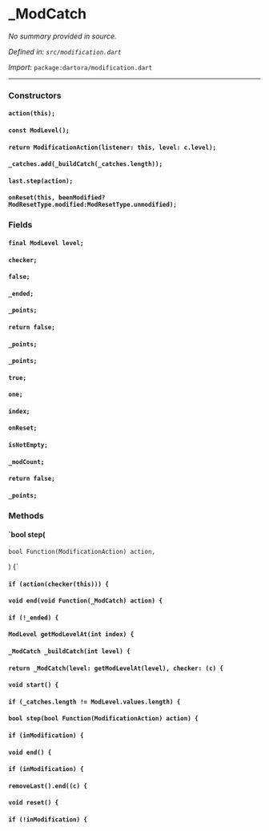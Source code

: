 # _ModCatch

_No summary provided in source._

_Defined in: `src/modification.dart`_

_Import_: `package:dartora/modification.dart`


---


### Constructors

#### `action(this);`



#### `const ModLevel();`



#### `return ModificationAction(listener: this, level: c.level);`



#### `_catches.add(_buildCatch(_catches.length));`



#### `last.step(action);`



#### `onReset(this, beenModified?ModResetType.modified:ModResetType.unmodified);`



### Fields

#### `final ModLevel level;`



#### `checker;`



#### `false;`



#### `_ended;`



#### `_points;`



#### `return false;`



#### `_points;`



#### `_points;`



#### `true;`



#### `one;`



#### `index;`



#### `onReset;`



#### `isNotEmpty;`



#### `_modCount;`



#### `return false;`



#### `_points;`





### Methods

#### `bool step(
    bool Function(ModificationAction) action,
  ) {`



#### `if (action(checker(this))) {`



#### `void end(void Function(_ModCatch) action) {`



#### `if (!_ended) {`



#### `ModLevel getModLevelAt(int index) {`



#### `_ModCatch _buildCatch(int level) {`



#### `return _ModCatch(level: getModLevelAt(level), checker: (c) {`



#### `void start() {`



#### `if (_catches.length != ModLevel.values.length) {`



#### `bool step(bool Function(ModificationAction) action) {`



#### `if (inModification) {`



#### `void end() {`



#### `if (inModification) {`



#### `removeLast().end((c) {`



#### `void reset() {`



#### `if (!inModification) {`


